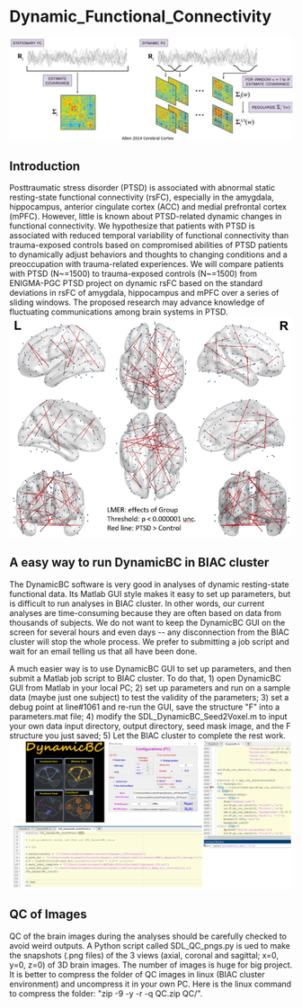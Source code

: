 # Dynamic_Functional_Connectivity
![alt text](https://github.com/sundelinustc/Dynamic_Functional_Connectivity/blob/main/Figure1.png?raw=true)

## Introduction
Posttraumatic stress disorder (PTSD) is associated with abnormal static resting-state functional connectivity (rsFC), especially in the amygdala, hippocampus, anterior cingulate cortex (ACC) and medial prefrontal cortex (mPFC). However, little is known about PTSD-related dynamic changes in functional connectivity. We hypothesize that patients with PTSD is associated with reduced temporal variability of functional connectivity than trauma-exposed controls based on compromised abilities of PTSD patients to dynamically adjust behaviors and thoughts to changing conditions and a preoccupation with trauma-related experiences. We will compare patients with PTSD (N~=1500) to trauma-exposed controls (N~=1500) from ENIGMA-PGC PTSD project on dynamic rsFC based on the standard deviations in rsFC of amygdala, hippocampus and mPFC over a series of sliding windows. The proposed research may advance knowledge of fluctuating communications among brain systems in PTSD. 
![alt text](https://github.com/sundelinustc/Dynamic_Functional_Connectivity/blob/main/Figure3.png?raw=true)

## A easy way to run DynamicBC in BIAC cluster
The DynamicBC software is very good in analyses of dynamic resting-state functional data. Its Matlab GUI style makes it easy to set up parameters, but is difficult to run analyses in BIAC cluster. In other words, our current analyses are time-consuming because they are often based on data from thousands of subjects. We do not want to keep the DynamicBC GUI on the screen for several hours and even days -- any disconnection from the BIAC cluster will stop the whole process. We prefer to submitting a job script and wait for an email telling us that all have been done.

A much easier way is to use DynamicBC GUI to set up parameters, and then submit a Matlab job script to BIAC cluster. To do that, 1) open DynamicBC GUI from Matlab in your local PC; 2) set up parameters and run on a sample data (maybe just one subject) to test the validity of the parameters; 3) set a debug point at line#1061 and re-run the GUI, save the structure "F" into a parameters.mat file; 4) modify the SDL_DynamicBC_Seed2Voxel.m to input your own data input directory, output directory, seed mask image, and the F structure you just saved; 5) Let the BIAC cluster to complete the rest work.
![alt text](https://github.com/sundelinustc/Dynamic_Functional_Connectivity/blob/main/Figure2.png?raw=true)

## QC of Images
QC of the brain images during the analyses should be carefully checked to avoid weird outputs. A Python script called SDL_QC_pngs.py is ued to make the snapshots (.png files) of the 3 views (axial, coronal and sagittal; x=0, y=0, z=0) of 3D brain images. The number of images is huge for big project. It is better to compress the folder of QC images in linux (BIAC cluster environment) and uncompress it in your own PC. Here is the linux command to compress the folder: "zip -9 -y -r -q QC.zip QC/".
